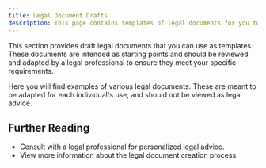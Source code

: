 ```yaml
---
title: Legal Document Drafts
description: This page contains templates of legal documents for you to adapt for your use.
---
```


This section provides draft legal documents that you can use as templates. These documents are intended as starting points and should be reviewed and adapted by a legal professional to ensure they meet your specific requirements.

Here you will find examples of various legal documents. These are meant to be adapted for each individual's use, and should not be viewed as legal advice.

## Further Reading

-   Consult with a legal professional for personalized legal advice.
- View more information about the legal document creation process.